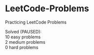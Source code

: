 # LeetCode-Problems
Practicing LeetCode Problems

Solved (PAUSED):<br/>
10 easy problems<br/>
2 medium problems<br/>
0 hard problems
